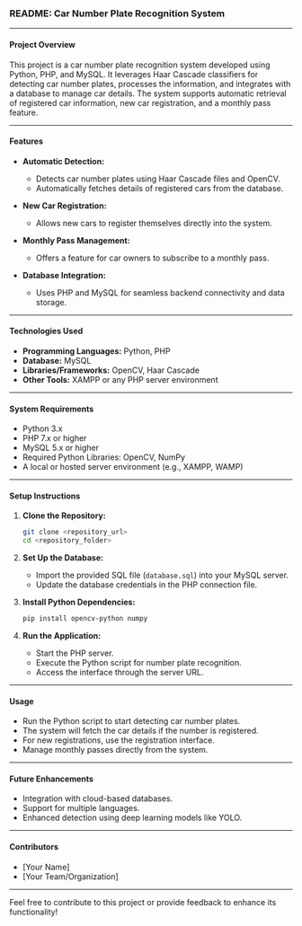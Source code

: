### README: Car Number Plate Recognition System

---

#### **Project Overview**
This project is a car number plate recognition system developed using Python, PHP, and MySQL. It leverages Haar Cascade classifiers for detecting car number plates, processes the information, and integrates with a database to manage car details. The system supports automatic retrieval of registered car information, new car registration, and a monthly pass feature.

---

#### **Features**
- **Automatic Detection:**
  - Detects car number plates using Haar Cascade files and OpenCV.
  - Automatically fetches details of registered cars from the database.

- **New Car Registration:**
  - Allows new cars to register themselves directly into the system.

- **Monthly Pass Management:**
  - Offers a feature for car owners to subscribe to a monthly pass.

- **Database Integration:**
  - Uses PHP and MySQL for seamless backend connectivity and data storage.

---

#### **Technologies Used**
- **Programming Languages:** Python, PHP
- **Database:** MySQL
- **Libraries/Frameworks:** OpenCV, Haar Cascade
- **Other Tools:** XAMPP or any PHP server environment

---

#### **System Requirements**
- Python 3.x
- PHP 7.x or higher
- MySQL 5.x or higher
- Required Python Libraries: OpenCV, NumPy
- A local or hosted server environment (e.g., XAMPP, WAMP)

---

#### **Setup Instructions**
1. **Clone the Repository:**
   ```bash
   git clone <repository_url>
   cd <repository_folder>
   ```

2. **Set Up the Database:**
   - Import the provided SQL file (`database.sql`) into your MySQL server.
   - Update the database credentials in the PHP connection file.

3. **Install Python Dependencies:**
   ```bash
   pip install opencv-python numpy
   ```

4. **Run the Application:**
   - Start the PHP server.
   - Execute the Python script for number plate recognition.
   - Access the interface through the server URL.

---

#### **Usage**
- Run the Python script to start detecting car number plates.
- The system will fetch the car details if the number is registered.
- For new registrations, use the registration interface.
- Manage monthly passes directly from the system.

---

#### **Future Enhancements**
- Integration with cloud-based databases.
- Support for multiple languages.
- Enhanced detection using deep learning models like YOLO.

---

#### **Contributors**
- [Your Name]  
- [Your Team/Organization]  

---

Feel free to contribute to this project or provide feedback to enhance its functionality!
